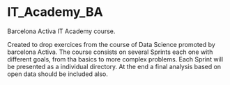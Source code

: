 # IT_Academy_BA
 Barcelona Activa IT Academy course. 
 
Created to drop exercices from the course of Data Science promoted by barcelona Activa.
The course consists on several Sprints each one with different goals, from tha basics to more complex problems.
Each Sprint will be presented as a individual directory. At the end a final analysis based on open data should be included also.
